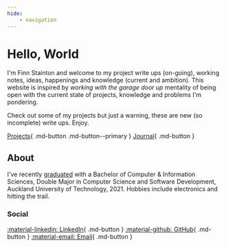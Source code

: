 ```yaml
---
hide:
    - navigation
---
```


# Hello, World

I'm Finn Stainton and welcome to my project write ups (on-going), working notes, ideas, happenings and knowledge (current and ambition). This website is inspired by *working with the garage door up* mentality of being open with the current state of projects, knowledge and problems I'm pondering.

Check out some of my projects but just a warning, these are new (so incomplete) write ups. Enjoy.

[Projects](/Projects){ .md-button .md-button--primary }
[Journal](/Journal){ .md-button }

## About

I've recently [graduated](/Journal#📌-graduated-🎉) with a Bachelor of Computer & Information Sciences, Double Major in Computer Science and Software Development, Auckland University of Technology, 2021. Hobbies include electronics and hitting the trail.

### Social

[:material-linkedin: LinkedIn](https://www.linkedin.com/in/finn-stainton){ .md-button }
[:material-github: GitHub](https://github.com/finn-stainton){ .md-button }
[:material-email: Email](mailto://finnstainton@gmail.com){ .md-button }
